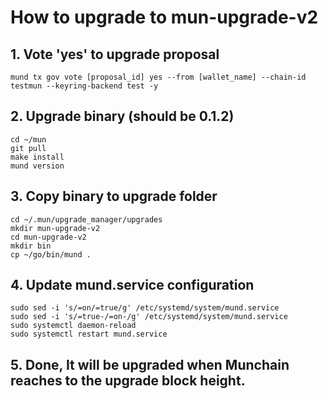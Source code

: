 # How to upgrade to mun-upgrade-v2
## 1. Vote 'yes' to upgrade proposal
```
mund tx gov vote [proposal_id] yes --from [wallet_name] --chain-id testmun --keyring-backend test -y
```

## 2. Upgrade binary (should be 0.1.2)
```
cd ~/mun
git pull
make install
mund version
```

## 3. Copy binary to upgrade folder
```
cd ~/.mun/upgrade_manager/upgrades
mkdir mun-upgrade-v2
cd mun-upgrade-v2
mkdir bin
cp ~/go/bin/mund .
```

## 4. Update mund.service configuration
```
sudo sed -i 's/=on/=true/g' /etc/systemd/system/mund.service
sudo sed -i 's/=true-/=on-/g' /etc/systemd/system/mund.service
sudo systemctl daemon-reload
sudo systemctl restart mund.service
```

## 5. Done, It will be upgraded when Munchain reaches to the upgrade block height. 